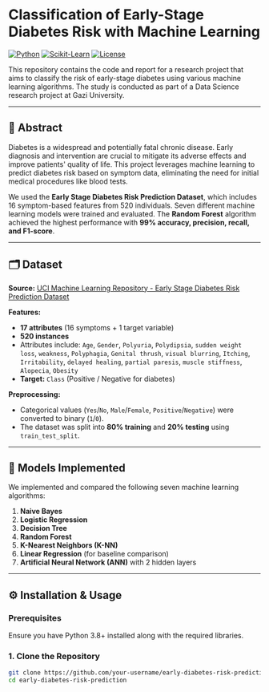 # Classification of Early-Stage Diabetes Risk with Machine Learning

[![Python](https://img.shields.io/badge/Python-3.8%2B-blue)](https://www.python.org/)
[![Scikit-Learn](https://img.shields.io/badge/Scikit--Learn-1.2%2B-orange)](https://scikit-learn.org/stable/)
[![License](https://img.shields.io/badge/License-MIT-green)](https://opensource.org/licenses/MIT)

This repository contains the code and report for a research project that aims to classify the risk of early-stage diabetes using various machine learning algorithms. The study is conducted as part of a Data Science research project at Gazi University.

---

## 📖 Abstract

Diabetes is a widespread and potentially fatal chronic disease. Early diagnosis and intervention are crucial to mitigate its adverse effects and improve patients' quality of life. This project leverages machine learning to predict diabetes risk based on symptom data, eliminating the need for initial medical procedures like blood tests.

We used the **Early Stage Diabetes Risk Prediction Dataset**, which includes 16 symptom-based features from 520 individuals. Seven different machine learning models were trained and evaluated. The **Random Forest** algorithm achieved the highest performance with **99% accuracy, precision, recall, and F1-score**.

---

## 🗂️ Dataset

**Source:** [UCI Machine Learning Repository - Early Stage Diabetes Risk Prediction Dataset](https://archive.ics.uci.edu/ml/datasets/Early+stage+diabetes+risk+prediction+dataset)

**Features:**
- **17 attributes** (16 symptoms + 1 target variable)
- **520 instances**
- Attributes include: `Age`, `Gender`, `Polyuria`, `Polydipsia`, `sudden weight loss`, `weakness`, `Polyphagia`, `Genital thrush`, `visual blurring`, `Itching`, `Irritability`, `delayed healing`, `partial paresis`, `muscle stiffness`, `Alopecia`, `Obesity`
- **Target:** `Class` (Positive / Negative for diabetes)

**Preprocessing:**
- Categorical values (`Yes`/`No`, `Male`/`Female`, `Positive`/`Negative`) were converted to binary (`1`/`0`).
- The dataset was split into **80% training** and **20% testing** using `train_test_split`.

---

## 🤖 Models Implemented

We implemented and compared the following seven machine learning algorithms:

1.  **Naive Bayes**
2.  **Logistic Regression**
3.  **Decision Tree**
4.  **Random Forest**
5.  **K-Nearest Neighbors (K-NN)**
6.  **Linear Regression** (for baseline comparison)
7.  **Artificial Neural Network (ANN)** with 2 hidden layers

---

## ⚙️ Installation & Usage

### Prerequisites
Ensure you have Python 3.8+ installed along with the required libraries.

### 1. Clone the Repository
```bash
git clone https://github.com/your-username/early-diabetes-risk-prediction.git
cd early-diabetes-risk-prediction
